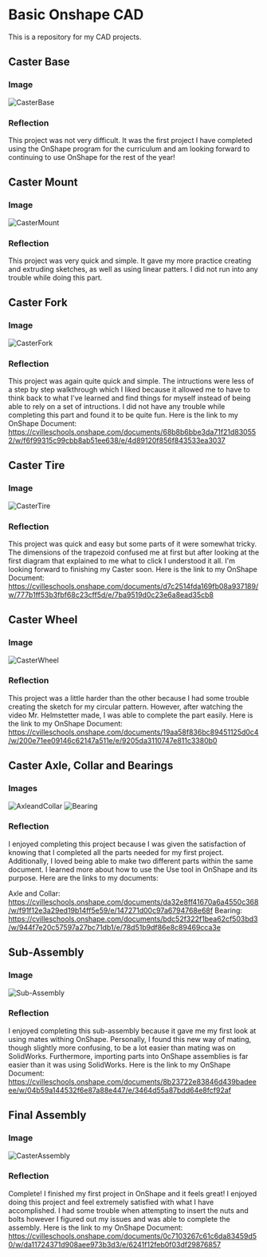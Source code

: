 # Basic Onshape CAD
This is a repository for my CAD projects.

## Caster Base
### Image
![CasterBase](images/CasterBase.jpg)
### Reflection
This project was not very difficult. It was the first project I have completed using the OnShape program for the curriculum and am looking forward to continuing to use OnShape for the rest of the year!

## Caster Mount
### Image 
![CasterMount](images/CasterMount.jpg)
### Reflection
This project was very quick and simple. It gave my more practice creating and extruding sketches, as well as using linear patters. I did not run into any trouble while doing this part. 

## Caster Fork
### Image
![CasterFork](images/CasterFork.jpg)
### Reflection
This project was again quite quick and simple. The intructions were less of a step by step walkthrough which I liked because it allowed me to have to think back to what I've learned and find things for myself instead of being able to rely on a set of intructions. I did not have any trouble while completing this part and found it to be quite fun. Here is the link to my OnShape Document: https://cvilleschools.onshape.com/documents/68b8b6bbe3da71f21d830552/w/f6f99315c99cbb8ab51ee638/e/4d89120f856f843533ea3037

## Caster Tire
### Image
![CasterTire](images/CasterTire.jpg)
### Reflection
This project was quick and easy but some parts of it were somewhat tricky. The dimensions of the trapezoid confused me at first but after looking at the first diagram that explained to me what to click I understood it all. I'm looking forward to finishing my Caster soon. Here is the link to my OnShape Document:
https://cvilleschools.onshape.com/documents/d7c2514fda169fb08a937189/w/777b1ff53b3fbf68c23cff5d/e/7ba9519d0c23e6a8ead35cb8

## Caster Wheel
### Image
![CasterWheel](images/CasterWheel.jpg)
### Reflection
This project was a little harder than the other because I had some trouble creating the sketch for my circular pattern. However, after watching the video Mr. Helmstetter made, I was able to complete the part easily. Here is the link to my OnShape Document:
https://cvilleschools.onshape.com/documents/19aa58f836bc89451125d0c4/w/200e71ee09146c62147a511e/e/9205da3110747e811c3380b0

## Caster Axle, Collar and Bearings
### Images 
![AxleandCollar](images/AxleandCollar.jpg)
![Bearing](images/Bearing.jpg)
### Reflection
I enjoyed completing this project because I was given the satisfaction of knowing that I completed all the parts needed for my first project. Additionally, I loved being able to make two different parts within the same document. I learned more about how to use the Use tool in OnShape and its purpose. Here are the links to my documents:

Axle and Collar: https://cvilleschools.onshape.com/documents/da32e8ff41670a6a4550c368/w/f91f12e3a29ed19b14ff5e59/e/147271d00c97a6794768e68f
Bearing: https://cvilleschools.onshape.com/documents/bdc52f322f1bea62cf503bd3/w/944f7e20c57597a27bc71db1/e/78d51b9df86e8c89469cca3e 

## Sub-Assembly
### Image 
![Sub-Assembly](images/Sub-Assembly.jpg)
### Reflection
I enjoyed completing this sub-assembly because it gave me my first look at using mates withing OnShape. Personally, I found this new way of mating, though slightly more confusing, to be a lot easier than mating was on SolidWorks. Furthermore, importing parts into OnShape assemblies is far easier than it was using SolidWorks. Here is the link to my OnShape Document:
https://cvilleschools.onshape.com/documents/8b23722e83846d439badeeee/w/04b59a144532f6e87a88e447/e/3464d55a87bdd64e8fcf92af

## Final Assembly
### Image
![CasterAssembly](images/CasterAssembly.jpg)
### Reflection
Complete! I finished my first project in OnShape and it feels great! I enjoyed doing this project and feel extremely satisfied with what I have accomplished. I had some trouble when attempting to insert the nuts and bolts however I figured out my issues and was able to complete the assembly. Here is the link to my OnShape Document:
https://cvilleschools.onshape.com/documents/0c7103267c61c6da83459d50/w/da11724371d908aee973b3d3/e/6241f12feb0f03df29876857
